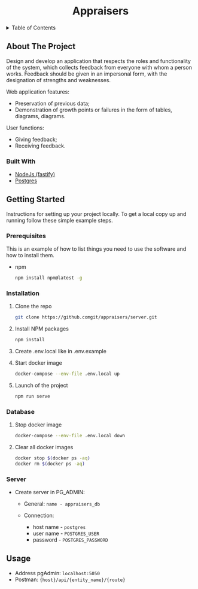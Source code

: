 # <center>Appraisers</center>

<!-- TABLE OF CONTENTS -->
<details>
  <summary>Table of Contents</summary>
  <ol>
    <li>
      <a href="#about-the-project">About The Project</a>
      <ul>
        <li><a href="#built-with">Built With</a></li>
      </ul>
    </li>
    <li>
      <a href="#getting-started">Getting Started</a>
      <ul>
        <li><a href="#prerequisites">Prerequisites</a></li>
        <li><a href="#installation">Installation</a></li>
      </ul>
    </li>
  </ol>
</details>

<!-- ABOUT THE PROJECT -->
## About The Project

Design and develop an application that respects the roles and functionality of the system, which collects feedback from everyone with whom a person works. Feedback should be given in an impersonal form, with the designation of strengths and weaknesses. 

Web application features:
- Preservation of previous data;
- Demonstration of growth points or failures in the form of tables, diagrams, diagrams. 

User functions: 
- Giving feedback;
- Receiving feedback.

### Built With

* [NodeJs (fastify)](https://www.fastify.io/)
* [Postgres](https://www.postgresql.org/)

<!-- GETTING STARTED -->
## Getting Started

Instructions for setting up your project locally.
To get a local copy up and running follow these simple example steps.

### Prerequisites

This is an example of how to list things you need to use the software and how to install them.
* npm
  ```bash
  npm install npm@latest -g 
  ```

### Installation

1. Clone the repo
   ```bash
   git clone https://github.comgit/appraisers/server.git
   ```
2. Install NPM packages
   ```bash
   npm install
   ```
3. Create .env.local like in .env.example

4. Start docker image
   ```bash
   docker-compose --env-file .env.local up
   ```
5. Launch of the project
   ```bash
   npm run serve
   ```
### Database


1. Stop docker image
   ```bash
   docker-compose --env-file .env.local down
   ```
2. Clear all docker images
   ```bash
   docker stop $(docker ps -aq)
   docker rm $(docker ps -aq)
   ```
### Server
- Create server in PG_ADMIN:

    - General: `name - appraisers_db`

    - Connection: 
       - host name - `postgres`
       - user name - `POSTGRES_USER`
       - password  - `POSTGRES_PASSWORD`

<!-- USAGE EXAMPLES -->
## Usage

- Address pgAdmin: `localhost:5050`
- Postman: `{host}/api/{entity_name}/{route}`
